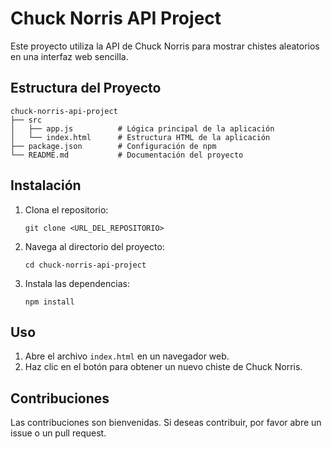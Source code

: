 # Chuck Norris API Project

Este proyecto utiliza la API de Chuck Norris para mostrar chistes aleatorios en una interfaz web sencilla.

## Estructura del Proyecto

```
chuck-norris-api-project
├── src
│   ├── app.js          # Lógica principal de la aplicación
│   └── index.html      # Estructura HTML de la aplicación
├── package.json        # Configuración de npm
└── README.md           # Documentación del proyecto
```

## Instalación

1. Clona el repositorio:
   ```
   git clone <URL_DEL_REPOSITORIO>
   ```
2. Navega al directorio del proyecto:
   ```
   cd chuck-norris-api-project
   ```
3. Instala las dependencias:
   ```
   npm install
   ```

## Uso

1. Abre el archivo `index.html` en un navegador web.
2. Haz clic en el botón para obtener un nuevo chiste de Chuck Norris.

## Contribuciones

Las contribuciones son bienvenidas. Si deseas contribuir, por favor abre un issue o un pull request.